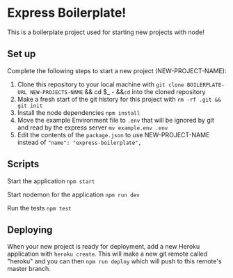 # Express Boilerplate!

This is a boilerplate project used for starting new projects with node!

## Set up

Complete the following steps to start a new project (NEW-PROJECT-NAME):

1. Clone this repository to your local machine with `git clone BOILERPLATE-URL NEW-PROJECTS-NAME` && cd $_ - &&`cd` into the cloned repository
2. Make a fresh start of the git history for this project with `rm -rf .git && git init`
3. Install the node dependencies `npm install`
4. Move the example Environment file to `.env` that will be ignored by git and read by the express server `mv example.env .env`
5. Edit the contents of the `package.json` to use NEW-PROJECT-NAME instead of `"name": "express-boilerplate",`

## Scripts

Start the application `npm start`

Start nodemon for the application `npm run dev`

Run the tests `npm test`

## Deploying

When your new project is ready for deployment, add a new Heroku application with `heroku create`. This will make a new git remote called "heroku" and you can then `npm run deploy` which will push to this remote's master branch.
